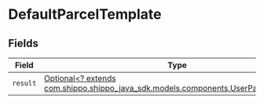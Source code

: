 # DefaultParcelTemplate


## Fields

| Field                                                                                                                                | Type                                                                                                                                 | Required                                                                                                                             | Description                                                                                                                          |
| ------------------------------------------------------------------------------------------------------------------------------------ | ------------------------------------------------------------------------------------------------------------------------------------ | ------------------------------------------------------------------------------------------------------------------------------------ | ------------------------------------------------------------------------------------------------------------------------------------ |
| `result`                                                                                                                             | [Optional<? extends com.shippo.shippo_java_sdk.models.components.UserParcelTemplate>](../../models/components/UserParcelTemplate.md) | :heavy_minus_sign:                                                                                                                   | N/A                                                                                                                                  |